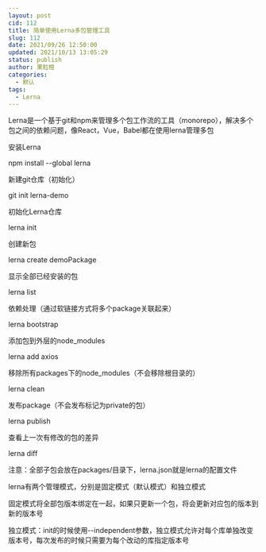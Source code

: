 ```yaml
---
layout: post
cid: 112
title: 简单使用Lerna多包管理工具
slug: 112
date: 2021/09/26 12:50:00
updated: 2021/10/13 13:05:29
status: publish
author: 果粒橙
categories: 
  - 默认
tags: 
  - Lerna
---
```



Lerna是一个基于git和npm来管理多个包工作流的工具（monorepo），解决多个包之间的依赖问题，像React，Vue，Babel都在使用lerna管理多包


安装Lerna

npm install --global lerna

新建git仓库（初始化）

git init lerna-demo

初始化Lerna仓库

lerna init

创建新包

lerna create demoPackage

显示全部已经安装的包

lerna list

依赖处理（通过软链接方式将多个package关联起来）

lerna bootstrap

添加包到外层的node_modules

lerna add axios

移除所有packages下的node_modules（不会移除根目录的）

lerna clean

发布package（不会发布标记为private的包）

lerna publish

查看上一次有修改的包的差异

lerna diff




注意：全部子包会放在packages/目录下，lerna.json就是lerna的配置文件



lerna有两个管理模式，分别是固定模式（默认模式）和独立模式


固定模式将全部包版本绑定在一起，如果只更新一个包，将会更新对应包的版本到新的版本号


独立模式：init的时候使用--independent参数，独立模式允许对每个库单独改变版本号，每次发布的时候只需要为每个改动的库指定版本号







